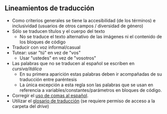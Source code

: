 ## Lineamientos de traducción

- Como criterios generales se tiene la accesibilidad (de los términos) e inclusividad (usuarios de otros campos / diversidad de género)
- Sólo se traducen títulos y el cuerpo del texto
  + No se traduce el texto alternativo de las imágenes ni el contenido de los bloques de código
- Traducir con voz informal/casual
- Tutear: usar "tú" en vez de "vos"
  + Usar "ustedes" en vez de "vosotros"
- Las palabras que no se traducen al español se escriben en _cursiva/itálica_
  + En su primera aparición estas palabras deben ir acompañadas de su traducción entre paréntesis
  + La única excepción a esta regla son las palabras que se usan en referencia a variables/constantes/parámetros en bloques de código.
- Corregir el [uso de comas al español](https://elblogdeidiomas.es/11-reglas-como-usar-coma-en-espanol/).
- Utilizar el [glosario de traducción]() (se requiere permiso de acceso a la carpeta del _drive_)


